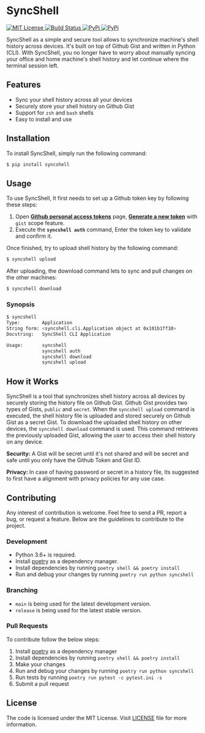 # SyncShell
<!-- License -->
<a href="https://mit-license.org/msudgh">
  <img src="https://img.shields.io/badge/license-MIT-brightgreen.svg"
    alt="MIT License" />
</a>
<!-- Build Status -->
<a href="https://github.com/msudgh/syncshell/actions/workflows/tests.yaml">
  <img src="https://github.com/msudgh/syncshell/actions/workflows/tests.yaml/badge.svg?branch=main"
    alt="Build Status" />
</a>
<!-- Releases -->
<a href="https://github.com/msudgh/syncshell/releases">
  <img src="https://img.shields.io/github/release/msudgh/syncshell.svg"
    alt="PyPi" />
</a>
<!-- PyPi -->
<a href="https://pypi.org/project/syncshell/">
  <img src="https://img.shields.io/pypi/v/syncshell.svg"
    alt="PyPi" />
</a>

SyncShell as a simple and secure tool allows to synchronize machine's shell history across devices. It's built on top of Github Gist and written in Python (CLI). With SyncShell, you no longer have to worry about manually syncing your office and home machine's shell history and let continue where the terminal session left.

## Features

- Sync your shell history across all your devices
- Securely store your shell history on Github Gist
- Support for `zsh` and `bash` shells
- Easy to install and use

## Installation
To install SyncShell, simply run the following command:

```bash
$ pip install syncshell
```

## Usage
To use SyncShell, It first needs to set up a Github token key by following these steps:

1. Open [**Github personal access tokens**](https://github.com/settings/tokens) page, [**Generate a new token**](https://github.com/settings/tokens/new) with `gist` scope feature.
2. Execute the **`syncshell auth`** command, Enter the token key to validate and confirm it.

Once finished, try to upload shell history by the following command:

```bash
$ syncshell upload
```

After uploading, the download command lets to sync and pull changes on the other machines:

```bash
$ syncshell download
```


### Synopsis

```bash
$ syncshell
Type:        Application
String form: <syncshell.cli.Application object at 0x101b1ff10>
Docstring:   SyncShell CLI Application

Usage:       syncshell
             syncshell auth
             syncshell download
             syncshell upload
```

## How it Works

SyncShell is a tool that synchronizes shell history across all devices by securely storing the history file on Github Gist. Github Gist provides two types of Gists, `public` and `secret`. When the `syncshell upload` command is executed, the shell history file is uploaded and stored securely on Github Gist as a secret Gist. To download the uploaded shell history on other devices, the `syncshell download` command is used. This command retrieves the previously uploaded Gist, allowing the user to access their shell history on any device.

**Security:** A Gist will be secret until it's not shared and will be secret and safe until you only have the Github Token and Gist ID.

**Privacy:** In case of having password or secret in a history file, Its suggested to first have a alignment with privacy policies for any use case.

## Contributing

Any interest of contribution is welcome. Feel free to send a PR, report a bug, or request a feature. Below are the guidelines to contribute to the project.

### Development

- Python 3.6+ is required.
- Install [poetry](https://python-poetry.org/docs/#installation) as a dependency manager.
- Install dependencies by running ```poetry shell && poetry install```
- Run and debug your changes by running ```poetry run python syncshell```

### Branching

- `main` is being used for the latest development version.
- `release` is being used for the latest stable version.

### Pull Requests

To contribute follow the below steps:

1. Install [poetry](https://python-poetry.org/docs/#installation) as a dependency manager
2. Install dependencies by running ```poetry shell && poetry install```
3. Make your changes
4. Run and debug your changes by running ```poetry run python syncshell```
5. Run tests by running ```poetry run pytest -c pytest.ini -s```
6. Submit a pull request

## License

The code is licensed under the MIT License. Visit [LICENSE](https://github.com/msudgh/syncshell/blob/main/LICENSE) file for more information.
